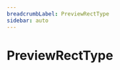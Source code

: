 ```yaml
---
breadcrumbLabel: PreviewRectType
sidebar: auto
---
```


# PreviewRectType

<ProxySummary/>

<ApiDocs/>
